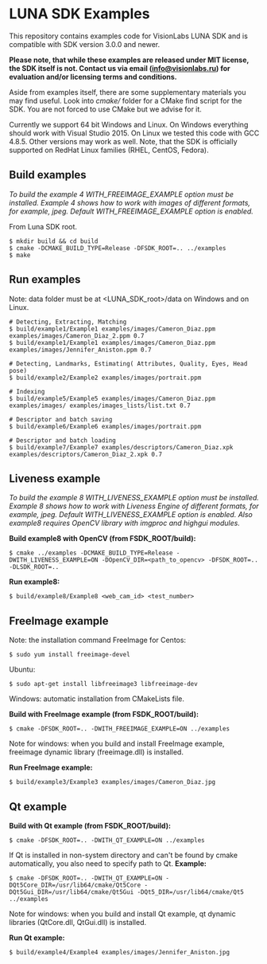 # LUNA SDK Examples
This repository contains examples code for VisionLabs LUNA SDK and is compatible
with SDK version 3.0.0 and newer.

**Please note, that while these examples are released under MIT license, the SDK itself is not.
Contact us via email (info@visionlabs.ru) for evaluation and/or licensing terms and conditions.**

Aside from examples itself, there are some supplementary materials you may find useful.
Look into *cmake/* folder for a CMake find script for the SDK. You are not forced to use
CMake but we advise for it.

Currently we support 64 bit Windows and Linux. On Windows everything should work with
Visual Studio 2015. On Linux we tested this code with GCC 4.8.5.
Other versions may work as well. Note, that the SDK is officially supported on RedHat
Linux families (RHEL, CentOS, Fedora).

## Build examples
*To build the example 4 WITH_FREEIMAGE_EXAMPLE option must be installed.
Example 4 shows how to work with images of different formats, for example, jpeg.
Default  WITH_FREEIMAGE_EXAMPLE option is enabled.*

From Luna SDK root.
```
$ mkdir build && cd build
$ cmake -DCMAKE_BUILD_TYPE=Release -DFSDK_ROOT=.. ../examples
$ make
```

## Run examples
Note: data folder must be at <LUNA_SDK_root>/data on Windows and on Linux.
```
# Detecting, Extracting, Matching
$ build/example1/Example1 examples/images/Cameron_Diaz.ppm examples/images/Cameron_Diaz_2.ppm 0.7
$ build/example1/Example1 examples/images/Cameron_Diaz.ppm examples/images/Jennifer_Aniston.ppm 0.7

# Detecting, Landmarks, Estimating( Attributes, Quality, Eyes, Head pose)
$ build/example2/Example2 examples/images/portrait.ppm
 
# Indexing
$ build/example5/Example5 examples/images/Cameron_Diaz.ppm examples/images/ examples/images_lists/list.txt 0.7

# Descriptor and batch saving
$ build/example6/Example6 examples/images/portrait.ppm

# Descriptor and batch loading
$ build/example7/Example7 examples/descriptors/Cameron_Diaz.xpk examples/descriptors/Cameron_Diaz_2.xpk 0.7
```

## Liveness example 
*To build the example 8 WITH_LIVENESS_EXAMPLE option must be installed.
Example 8 shows how to work with Liveness Engine of different formats, for example, jpeg.
Default  WITH_LIVENESS_EXAMPLE option is enabled.
Also example8 requires OpenCV library with imgproc and highgui modules.*

**Build example8 with OpenCV (from FSDK_ROOT/build):**
```
$ cmake ../examples -DCMAKE_BUILD_TYPE=Release -DWITH_LIVENESS_EXAMPLE=ON -DOpenCV_DIR=<path_to_opencv> -DFSDK_ROOT=.. -DLSDK_ROOT=..
```
**Run example8:**
```
$ build/example8/Example8 <web_cam_id> <test_number>
```

## FreeImage example
Note: the installation command FreeImage for Centos:
```
$ sudo yum install freeimage-devel
```
Ubuntu:
```
$ sudo apt-get install libfreeimage3 libfreeimage-dev
```
Windows: automatic installation from CMakeLists file.

**Build with FreeImage example (from FSDK_ROOT/build):**
```
$ cmake -DFSDK_ROOT=.. -DWITH_FREEIMAGE_EXAMPLE=ON ../examples
```
Note for windows: when you build and install FreeImage example, freeimage dynamic library (freeimage.dll) is installed.

**Run FreeImage example:**
```
$ build/example3/Example3 examples/images/Cameron_Diaz.jpg
```

## Qt example
**Build with Qt example (from FSDK_ROOT/build):**
```
$ cmake -DFSDK_ROOT=.. -DWITH_QT_EXAMPLE=ON ../examples
```

If Qt is installed in non-system directory and can't be found by cmake automatically, you also need to specify path to Qt.
**Example:**
```
$ cmake -DFSDK_ROOT=.. -DWITH_QT_EXAMPLE=ON -DQt5Core_DIR=/usr/lib64/cmake/Qt5Core -DQt5Gui_DIR=/usr/lib64/cmake/Qt5Gui -DQt5_DIR=/usr/lib64/cmake/Qt5 ../examples
```
Note for windows: when you build and install Qt example, qt dynamic libraries (QtCore.dll, QtGui.dll) is installed.

**Run Qt example:**
```
$ build/example4/Example4 examples/images/Jennifer_Aniston.jpg
```

